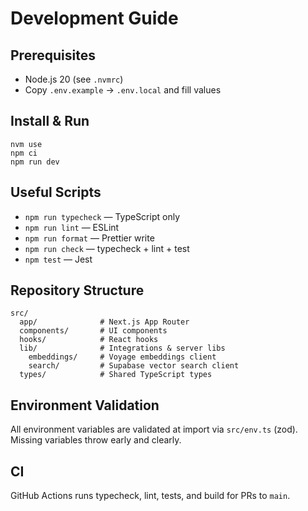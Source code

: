 # Development Guide

## Prerequisites
- Node.js 20 (see `.nvmrc`)
- Copy `.env.example` → `.env.local` and fill values

## Install & Run
```
nvm use
npm ci
npm run dev
```

## Useful Scripts
- `npm run typecheck` — TypeScript only
- `npm run lint` — ESLint
- `npm run format` — Prettier write
- `npm run check` — typecheck + lint + test
- `npm test` — Jest

## Repository Structure
```
src/
  app/              # Next.js App Router
  components/       # UI components
  hooks/            # React hooks
  lib/              # Integrations & server libs
    embeddings/     # Voyage embeddings client
    search/         # Supabase vector search client
  types/            # Shared TypeScript types
```

## Environment Validation
All environment variables are validated at import via `src/env.ts` (zod). Missing variables throw early and clearly.

## CI
GitHub Actions runs typecheck, lint, tests, and build for PRs to `main`.

